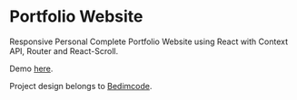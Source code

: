 # Portfolio Website

Responsive Personal Complete Portfolio Website using React with Context API, Router and React-Scroll.

Demo [here](https://dejobratic.github.io/portfolio).

Project design belongs to [Bedimcode](https://www.youtube.com/watch?v=owEHlDn0JYQ&ab_channel=Bedimcode).

